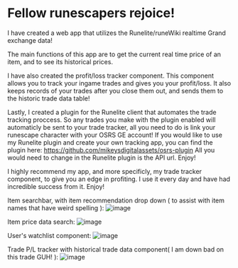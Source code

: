 # Fellow runescapers rejoice!

I have created a web app that utilizes the Runelite/runeWiki realtime Grand exchange data!

The main functions of this app are to get the current real time price of an item, and to see its historical prices.

I have also created the profit/loss tracker component. This component allows you to track your ingame trades and gives you your profit/loss. It also keeps records of your trades after you close them out, and sends them to the historic trade data table!

Lastly, I created a plugin for the Runelite client that automates the trade tracking proccess. So any trades you make with the plugin enabled will automaticly be sent to your trade tracker, all you need to do is link your runescape character with your OSRS GE account!
If you would like to use my Runelite plugin and create your own tracking app, you can find the plugin here: https://github.com/mikeysdigitalassets/osrs-plugin
All you would need to change in the Runelite plugin is the API url. Enjoy!

I highly recommend my app, and more specificly, my trade tracker component, to give you an edge in profiting. I use it every day and have had incredible success from it. Enjoy!

Item searchbar, with item recommendation drop down ( to assist with item names that have weird spelling ):
![image](https://github.com/user-attachments/assets/ce02e02a-0725-48c3-a019-d9717dc5f84b)

Item price data search:
![image](https://github.com/user-attachments/assets/44cef937-dc5e-4a10-a976-fc6ab6ef2b42)

User's watchlist component:
![image](https://github.com/user-attachments/assets/0091c47b-9cf4-4a9c-b3c9-3b8134c3f4b6)

Trade P/L tracker with historical trade data component( I am down bad on this trade GUH! ):
![image](https://github.com/user-attachments/assets/00099cb3-3549-4cd0-a9c8-b8bd4382582b)


<!-- # Getting Started with Create React App

This project was bootstrapped with [Create React App](https://github.com/facebook/create-react-app).

## Available Scripts

In the project directory, you can run:

### `npm start`

Runs the app in the development mode.\
Open [http://localhost:3000](http://localhost:3000) to view it in your browser.

The page will reload when you make changes.\
You may also see any lint errors in the console.

### `npm test`

Launches the test runner in the interactive watch mode.\
See the section about [running tests](https://facebook.github.io/create-react-app/docs/running-tests) for more information.

### `npm run build`

Builds the app for production to the `build` folder.\
It correctly bundles React in production mode and optimizes the build for the best performance.

The build is minified and the filenames include the hashes.\
Your app is ready to be deployed!

See the section about [deployment](https://facebook.github.io/create-react-app/docs/deployment) for more information.

### `npm run eject`

**Note: this is a one-way operation. Once you `eject`, you can't go back!**

If you aren't satisfied with the build tool and configuration choices, you can `eject` at any time. This command will remove the single build dependency from your project.

Instead, it will copy all the configuration files and the transitive dependencies (webpack, Babel, ESLint, etc) right into your project so you have full control over them. All of the commands except `eject` will still work, but they will point to the copied scripts so you can tweak them. At this point you're on your own.

You don't have to ever use `eject`. The curated feature set is suitable for small and middle deployments, and you shouldn't feel obligated to use this feature. However we understand that this tool wouldn't be useful if you couldn't customize it when you are ready for it.

## Learn More

You can learn more in the [Create React App documentation](https://facebook.github.io/create-react-app/docs/getting-started).

To learn React, check out the [React documentation](https://reactjs.org/).

### Code Splitting

This section has moved here: [https://facebook.github.io/create-react-app/docs/code-splitting](https://facebook.github.io/create-react-app/docs/code-splitting)

### Analyzing the Bundle Size

This section has moved here: [https://facebook.github.io/create-react-app/docs/analyzing-the-bundle-size](https://facebook.github.io/create-react-app/docs/analyzing-the-bundle-size)

### Making a Progressive Web App

This section has moved here: [https://facebook.github.io/create-react-app/docs/making-a-progressive-web-app](https://facebook.github.io/create-react-app/docs/making-a-progressive-web-app)

### Advanced Configuration

This section has moved here: [https://facebook.github.io/create-react-app/docs/advanced-configuration](https://facebook.github.io/create-react-app/docs/advanced-configuration)

### Deployment

This section has moved here: [https://facebook.github.io/create-react-app/docs/deployment](https://facebook.github.io/create-react-app/docs/deployment)

### `npm run build` fails to minify

This section has moved here: [https://facebook.github.io/create-react-app/docs/troubleshooting#npm-run-build-fails-to-minify](https://facebook.github.io/create-react-app/docs/troubleshooting#npm-run-build-fails-to-minify) -->
